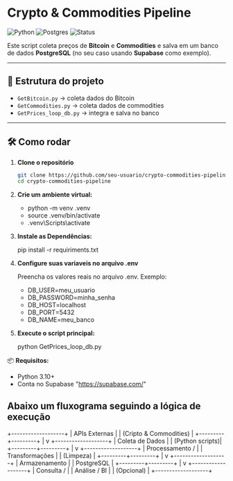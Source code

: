 # Crypto & Commodities Pipeline

![Python](https://img.shields.io/badge/python-3.10+-blue.svg)
![Postgres](https://img.shields.io/badge/PostgreSQL-Database-green)
![Status](https://img.shields.io/badge/status-Working-brightgreen)

Este script coleta preços de **Bitcoin** e **Commodities** e salva em um banco de dados **PostgreSQL** (no seu caso usando **Supabase** como exemplo).

---

## 🚀 Estrutura do projeto
- `GetBitcoin.py` → coleta dados do Bitcoin  
- `GetCommodities.py` → coleta dados de commodities  
- `GetPrices_loop_db.py` → integra e salva no banco  

---

## 🛠️ Como rodar

1. **Clone o repositório**
   ```bash
   git clone https://github.com/seu-usuario/crypto-commodities-pipeline.git
   cd crypto-commodities-pipeline

3. **Crie um ambiente virtual:**
 
   - python -m venv .venv
   - source .venv/bin/activate   
   - .venv\Scripts\activate      

4. **Instale as Dependências:**
  
    pip install -r requiriments.txt

5. **Configure suas variaveis no arquivo .env**

   Preencha os valores reais no arquivo .env.
   Exemplo:
   
   - DB_USER=meu_usuario
   - DB_PASSWORD=minha_senha
   - DB_HOST=localhost
   - DB_PORT=5432
   - DB_NAME=meu_banco
 

6. **Execute o script principal:**
    
    python GetPrices_loop_db.py

📦 **Requisitos:**

   - Python 3.10+
   - Conta no Supabase "https://supabase.com/"
     
## Abaixo um fluxograma seguindo a lógica de execução

   +-------------------+
|   APIs Externas   |
| (Cripto & Commodities) |
+---------+---------+
          |
          v
+-------------------+
|   Coleta de Dados |
|   (Python scripts)|
+---------+---------+
          |
          v
+-------------------+
|  Processamento /  |
|  Transformações   |
|  (Limpeza)        |
+---------+---------+
          |
          v
+-------------------+
|  Armazenamento    |
|   PostgreSQL      |
+---------+---------+
          |
          v
+-------------------+
|  Consulta /       |
|  Análise / BI     |
| (Opcional)        |
+-------------------+

